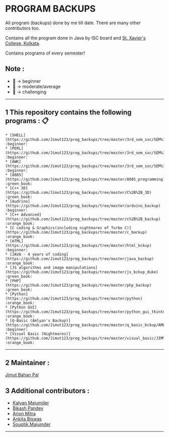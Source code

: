 # PROGRAM BACKUPS

All program (backups) done by me till date. There are many other contributors too. 

Contains all the program done in Java by ISC board and [St. Xavier's College, Kolkata](sxccal.edu).

Contains programs of every semester!

## Note : 
* :beginner: -> beginner
* :green_book: -> moderate/average
* :orange_book: -> challenging


---

1 This repository contains the following programs :  :clipboard:
---

    * [SHELL](https://github.com/Jimut123/prog_backups/tree/master/3rd_sem_sxc/SEM%3D%3D3)  :beginner:
    * [PERL](https://github.com/Jimut123/prog_backups/tree/master/3rd_sem_sxc/SEM%3D%3D3)   :beginner:
    * [AWK](https://github.com/Jimut123/prog_backups/tree/master/3rd_sem_sxc/SEM%3D%3D3)    :beginner:
    * [8085](https://github.com/Jimut123/prog_backups/tree/master/8085_programming)  :green_book:
    * [C++ 3D](https://github.com/Jimut123/prog_backups/tree/master/C%2B%2B_3D)  :green_book:
    * [Audrino](https://github.com/Jimut123/prog_backups/tree/master/arduino_backup) :beginner:
    * [C++ Advanced](https://github.com/Jimut123/prog_backups/tree/master/c%2B%2B_backup) :orange_book:
    * [C coding & Graphics(including nightmares of Turbo C)](https://github.com/Jimut123/prog_backups/tree/master/c_backup) :orange_book:
    * [HTML](https://github.com/Jimut123/prog_backups/tree/master/html_bckup) :beginner:
    * [JAVA - 4 years of coding](https://github.com/Jimut123/prog_backups/tree/master/java_backup) :orange_book:
    * [JS algorithms and image manipulations](https://github.com/Jimut123/prog_backups/tree/master/js_bckup_duke) :green_book:
    * [PHP](https://github.com/Jimut123/prog_backups/tree/master/php_backup)  :green_book:
    * [Python](https://github.com/Jimut123/prog_backups/tree/master/python) :orange_book:
    * [Python GUI](https://github.com/Jimut123/prog_backups/tree/master/python_gui_tkinter) :orange_book:
    * [Q-Basic (Amlyan's Backup)](https://github.com/Jimut123/prog_backups/tree/master/q_basic_bckup/AMLYAN) :beginner:
    * [Visual Basic (Nightmares)](https://github.com/Jimut123/prog_backups/tree/master/visual_basic/JIM%20VB) :orange_book:
 
****

2 Maintainer : 
---
[Jimut Bahan Pal](https://www.linkedin.com/in/jimut-bahan-pal-156862123/)

3 Additional contributors :
---
* [Kalyan Majumder](https://github.com/jaymazkm96)
* [Bikash Pandey](https://github.com/BikashPandey17)
* [Arion Mitra](https://github.com/arionmitra)
* [Ankita Biswas](https://github.com/ankitab98)
* [Souptik Majumder]()


****


